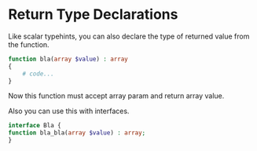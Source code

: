 # Return Type Declarations

Like scalar typehints, you can also declare the type of returned value from the function.
```php
function bla(array $value) : array
{
    # code...
}
```
Now this function must accept array param and return array value.

Also you can use this with interfaces.
```php
interface Bla {
function bla_bla(array $value) : array;
}
```

